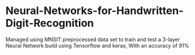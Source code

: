 # Neural-Networks-for-Handwritten-Digit-Recognition
Managed using MNSIT preprocessed data set to train and test a 3-layer Neural Network build using Tensorflow and keras, With an accuracy of 91%
